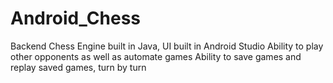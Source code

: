 # Android_Chess

Backend Chess Engine built in Java, UI built in Android Studio
Ability to play other opponents as well as automate games
Ability to save games and replay saved games, turn by turn
